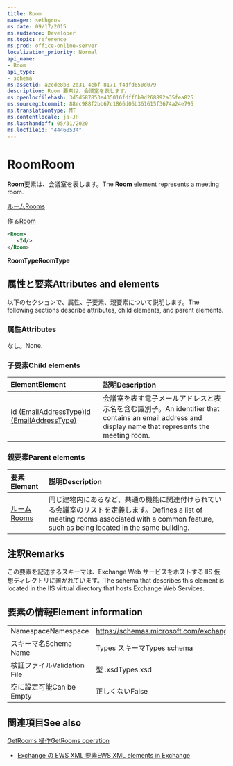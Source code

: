 ```yaml
---
title: Room
manager: sethgros
ms.date: 09/17/2015
ms.audience: Developer
ms.topic: reference
ms.prod: office-online-server
localization_priority: Normal
api_name:
- Room
api_type:
- schema
ms.assetid: a2cde8b8-2d31-4ebf-8171-f4dfd650d079
description: Room 要素は、会議室を表します。
ms.openlocfilehash: 3d5d587853e435016fdff6b9d268892a35fea825
ms.sourcegitcommit: 88ec988f2bb67c1866d06b361615f3674a24e795
ms.translationtype: MT
ms.contentlocale: ja-JP
ms.lasthandoff: 05/31/2020
ms.locfileid: "44460534"
---
```

# <a name="room"></a><span data-ttu-id="ff7ab-103">Room</span><span class="sxs-lookup"><span data-stu-id="ff7ab-103">Room</span></span>

<span data-ttu-id="ff7ab-104">**Room**要素は、会議室を表します。</span><span class="sxs-lookup"><span data-stu-id="ff7ab-104">The **Room** element represents a meeting room.</span></span> 
  
[<span data-ttu-id="ff7ab-105">ルーム</span><span class="sxs-lookup"><span data-stu-id="ff7ab-105">Rooms</span></span>](rooms.md)
  
[<span data-ttu-id="ff7ab-106">作る</span><span class="sxs-lookup"><span data-stu-id="ff7ab-106">Room</span></span>](room.md)
  
```XML
<Room>
   <Id/>
</Room>
```

 <span data-ttu-id="ff7ab-107">**RoomType**</span><span class="sxs-lookup"><span data-stu-id="ff7ab-107">**RoomType**</span></span>
## <a name="attributes-and-elements"></a><span data-ttu-id="ff7ab-108">属性と要素</span><span class="sxs-lookup"><span data-stu-id="ff7ab-108">Attributes and elements</span></span>

<span data-ttu-id="ff7ab-109">以下のセクションで、属性、子要素、親要素について説明します。</span><span class="sxs-lookup"><span data-stu-id="ff7ab-109">The following sections describe attributes, child elements, and parent elements.</span></span>
  
### <a name="attributes"></a><span data-ttu-id="ff7ab-110">属性</span><span class="sxs-lookup"><span data-stu-id="ff7ab-110">Attributes</span></span>

<span data-ttu-id="ff7ab-111">なし。</span><span class="sxs-lookup"><span data-stu-id="ff7ab-111">None.</span></span>
  
### <a name="child-elements"></a><span data-ttu-id="ff7ab-112">子要素</span><span class="sxs-lookup"><span data-stu-id="ff7ab-112">Child elements</span></span>

|<span data-ttu-id="ff7ab-113">**Element**</span><span class="sxs-lookup"><span data-stu-id="ff7ab-113">**Element**</span></span>|<span data-ttu-id="ff7ab-114">**説明**</span><span class="sxs-lookup"><span data-stu-id="ff7ab-114">**Description**</span></span>|
|:-----|:-----|
|[<span data-ttu-id="ff7ab-115">Id (EmailAddressType)</span><span class="sxs-lookup"><span data-stu-id="ff7ab-115">Id (EmailAddressType)</span></span>](id-emailaddresstype.md) <br/> |<span data-ttu-id="ff7ab-116">会議室を表す電子メールアドレスと表示名を含む識別子。</span><span class="sxs-lookup"><span data-stu-id="ff7ab-116">An identifier that contains an email address and display name that represents the meeting room.</span></span>  <br/> |
   
### <a name="parent-elements"></a><span data-ttu-id="ff7ab-117">親要素</span><span class="sxs-lookup"><span data-stu-id="ff7ab-117">Parent elements</span></span>

|<span data-ttu-id="ff7ab-118">**要素**</span><span class="sxs-lookup"><span data-stu-id="ff7ab-118">**Element**</span></span>|<span data-ttu-id="ff7ab-119">**説明**</span><span class="sxs-lookup"><span data-stu-id="ff7ab-119">**Description**</span></span>|
|:-----|:-----|
|[<span data-ttu-id="ff7ab-120">ルーム</span><span class="sxs-lookup"><span data-stu-id="ff7ab-120">Rooms</span></span>](rooms.md) <br/> |<span data-ttu-id="ff7ab-121">同じ建物内にあるなど、共通の機能に関連付けられている会議室のリストを定義します。</span><span class="sxs-lookup"><span data-stu-id="ff7ab-121">Defines a list of meeting rooms associated with a common feature, such as being located in the same building.</span></span>  <br/> |
   
## <a name="remarks"></a><span data-ttu-id="ff7ab-122">注釈</span><span class="sxs-lookup"><span data-stu-id="ff7ab-122">Remarks</span></span>

<span data-ttu-id="ff7ab-123">この要素を記述するスキーマは、Exchange Web サービスをホストする IIS 仮想ディレクトリに置かれています。</span><span class="sxs-lookup"><span data-stu-id="ff7ab-123">The schema that describes this element is located in the IIS virtual directory that hosts Exchange Web Services.</span></span>
  
## <a name="element-information"></a><span data-ttu-id="ff7ab-124">要素の情報</span><span class="sxs-lookup"><span data-stu-id="ff7ab-124">Element information</span></span>

|||
|:-----|:-----|
|<span data-ttu-id="ff7ab-125">Namespace</span><span class="sxs-lookup"><span data-stu-id="ff7ab-125">Namespace</span></span>  <br/> |https://schemas.microsoft.com/exchange/services/2006/types  <br/> |
|<span data-ttu-id="ff7ab-126">スキーマ名</span><span class="sxs-lookup"><span data-stu-id="ff7ab-126">Schema Name</span></span>  <br/> |<span data-ttu-id="ff7ab-127">Types スキーマ</span><span class="sxs-lookup"><span data-stu-id="ff7ab-127">Types schema</span></span>  <br/> |
|<span data-ttu-id="ff7ab-128">検証ファイル</span><span class="sxs-lookup"><span data-stu-id="ff7ab-128">Validation File</span></span>  <br/> |<span data-ttu-id="ff7ab-129">型 .xsd</span><span class="sxs-lookup"><span data-stu-id="ff7ab-129">Types.xsd</span></span>  <br/> |
|<span data-ttu-id="ff7ab-130">空に設定可能</span><span class="sxs-lookup"><span data-stu-id="ff7ab-130">Can be Empty</span></span>  <br/> |<span data-ttu-id="ff7ab-131">正しくない</span><span class="sxs-lookup"><span data-stu-id="ff7ab-131">False</span></span>  <br/> |
   
## <a name="see-also"></a><span data-ttu-id="ff7ab-132">関連項目</span><span class="sxs-lookup"><span data-stu-id="ff7ab-132">See also</span></span>



[<span data-ttu-id="ff7ab-133">GetRooms 操作</span><span class="sxs-lookup"><span data-stu-id="ff7ab-133">GetRooms operation</span></span>](getrooms-operation.md)


- [<span data-ttu-id="ff7ab-134">Exchange の EWS XML 要素</span><span class="sxs-lookup"><span data-stu-id="ff7ab-134">EWS XML elements in Exchange</span></span>](ews-xml-elements-in-exchange.md)

